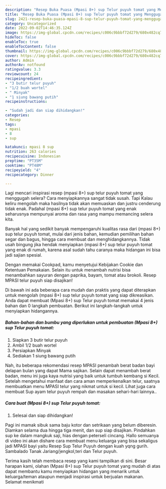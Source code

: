 ```yaml
---
description: "Resep Buka Puasa (Mpasi 8+) sup Telur puyuh tomat yang Menggugah Selera"
title: "Resep Buka Puasa (Mpasi 8+) sup Telur puyuh tomat yang Menggugah Selera"
slug: 2421-resep-buka-puasa-mpasi-8-sup-telur-puyuh-tomat-yang-menggugah-selera
category: Uncategorized
date: 2022-09-02T14:46:35.124Z
image: https://img-global.cpcdn.com/recipes/c006c9bbbf72d279/680x482cq70/mpasi-8-sup-telur-puyuh-tomat-foto-resep-utama.jpg
hideToc: false
enableToc: true
enableTocContent: false
thumbnail: https://img-global.cpcdn.com/recipes/c006c9bbbf72d279/680x482cq70/mpasi-8-sup-telur-puyuh-tomat-foto-resep-utama.jpg
cover: https://img-global.cpcdn.com/recipes/c006c9bbbf72d279/680x482cq70/mpasi-8-sup-telur-puyuh-tomat-foto-resep-utama.jpg
author: Admin
authorAv: notfound
ratingvalue: 3.3
reviewcount: 24
recipeingredient:
- "3 butir telur puyuh"
- "1/2 buah wortel"
- " Minyak"
- "1 siung bawang putih"
recipeinstructions:

- "Sudah jadi dan siap dihidangkan!"
categories:
- Resep
tags:
- mpasi
- 8
- sup

katakunci: mpasi 8 sup 
nutrition: 263 calories
recipecuisine: Indonesian
preptime: "PT35M"
cooktime: "PT48M"
recipeyield: "4"
recipecategory: Dinner

---
```



Lagi mencari inspirasi resep (mpasi 8+) sup telur puyuh tomat yang menggugah selera? Cara menyiapkannya sangat tidak susah. Tapi Kalau keliru mengolah maka hasilnya tidak akan memuaskan dan justru cenderung tidak enak. Padahal (mpasi 8+) sup telur puyuh tomat yang enak seharusnya mempunyai aroma dan rasa yang mampu memancing selera kita.


Banyak hal yang sedikit banyak mempengaruhi kualitas rasa dari (mpasi 8+) sup telur puyuh tomat, mulai dari jenis bahan, kemudian pemilihan bahan segar dan bagus, hingga cara membuat dan menghidangkannya. Tidak usah bingung jika hendak menyiapkan (mpasi 8+) sup telur puyuh tomat yang enak di rumah, karena asal sudah tahu caranya maka hidangan ini bisa jadi sajian spesial.

Dengan memakai Cookpad, kamu menyetujui Kebijakan Cookie dan Ketentuan Pemakaian. Selain itu untuk menambah nutrisi bisa menambahkan sayuran dengan paprika, bayam, tomat atau brokoli. Resep MPASI telur puyuh siap disajikan!


Di bawah ini ada beberapa cara mudah dan praktis yang dapat diterapkan untuk mengolah (mpasi 8+) sup telur puyuh tomat yang siap dikreasikan. Anda dapat membuat (Mpasi 8+) sup Telur puyuh tomat memakai 4 jenis bahan dan 0 langkah pembuatan. Berikut ini langkah-langkah untuk menyiapkan hidangannya.

<!--inarticleads1-->

##### Bahan-bahan dan bumbu yang diperlukan untuk pembuatan (Mpasi 8+) sup Telur puyuh tomat:

1. Siapkan 3 butir telur puyuh
1. Ambil 1/2 buah wortel
1. Persiapkan  Minyak
1. Sediakan 1 siung bawang putih


Nah, itu beberapa rekomendasi resep MPASI penambah berat badan bayi delapan bulan yang dapat Mama sajikan. Selain dapat menambah berat badan, menu ini juga kaya nutrisi yang baik untuk tumbuh kembang si Kecil. Setelah mengetahui manfaat dan cara aman memperkenalkan telur, saatnya membuatkan menu MPASI telur yang nikmat untuk si kecil. Lihat juga cara membuat Sup ayam telur puyuh rempah dan masakan sehari-hari lainnya.. 

<!--inarticleads2-->

##### Cara buat (Mpasi 8+) sup Telur puyuh tomat:


1. Selesai dan siap dihidangkan!

Pagi ini mamak sibuk sama baju kotor dan setrikaan yang belum diberesin. Diamkan selama dua hingga tiga menit, dan sup siap disajikan. Pindahkan sup ke dalam mangkuk saji, hias dengan peterseli cincang. Hallo semuanya di video ini akan dishare cara membuat menu keluarga yang bisa sekaligus jadi MPASI bayi yaitu Resep Sup Telur Puyuh dengan kuah yqng gurih. Sambalado Tanak Jariang/jengkol,teri dan Telur puyuh. 

Terima kasih telah membaca resep yang kami tampilkan di sini. Besar harapan kami, olahan (Mpasi 8+) sup Telur puyuh tomat yang mudah di atas dapat membantu kamu menyiapkan hidangan yang menarik untuk keluarga/teman ataupun menjadi inspirasi untuk berjualan makanan. Selamat menikmati
